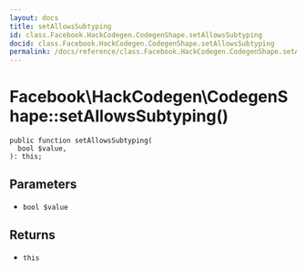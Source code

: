 ```yaml
---
layout: docs
title: setAllowsSubtyping
id: class.Facebook.HackCodegen.CodegenShape.setAllowsSubtyping
docid: class.Facebook.HackCodegen.CodegenShape.setAllowsSubtyping
permalink: /docs/reference/class.Facebook.HackCodegen.CodegenShape.setAllowsSubtyping/
---
```

# Facebook\\HackCodegen\\CodegenShape::setAllowsSubtyping()




``` Hack
public function setAllowsSubtyping(
  bool $value,
): this;
```




## Parameters




* ` bool $value `




## Returns




- ` this `